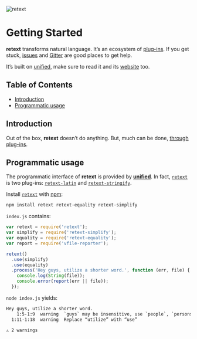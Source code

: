 ![retext][logo]

# Getting Started

**retext** transforms natural language.  It’s an ecosystem of
[plug-ins][plugins].  If you get stuck, [issues][] and [Gitter][] are
good places to get help.

It’s built on [unified][], make sure to read it and its [website][] too.

## Table of Contents

*   [Introduction](#introduction)
*   [Programmatic usage](#programmatic-usage)

## Introduction

Out of the box, **retext** doesn’t do anything.  But, much can be
done, [through plug-ins][plugins].

## Programmatic usage

The programmatic interface of **retext** is provided by
[**unified**][unified].  In fact, [`retext`][api] is two plug-ins:
[`retext-latin`][latin] and [`retext-stringify`][stringify].

Install [`retext`][api] with [npm][]:

```bash
npm install retext retext-equality retext-simplify
```

`index.js` contains:

```js
var retext = require('retext');
var simplify = require('retext-simplify');
var equality = require('retext-equality');
var report = require('vfile-reporter');

retext()
  .use(simplify)
  .use(equality)
  .process('Hey guys, utilize a shorter word.', function (err, file) {
    console.log(String(file));
    console.error(report(err || file));
  });
```

`node index.js` yields:

```txt
Hey guys, utilize a shorter word.
    1:5-1:9  warning  `guys` may be insensitive, use `people`, `persons`, `folks` instead  gals-men  retext-equality
  1:11-1:18  warning  Replace “utilize” with “use”                                         utilize   retext-simplify

⚠ 2 warnings
```

<!-- Definitions -->

[logo]: https://cdn.rawgit.com/wooorm/retext/3879855/logo.svg

[issues]: https://github.com/wooorm/retext/issues

[gitter]: https://gitter.im/wooorm/retext

[npm]: https://docs.npmjs.com/cli/install

[api]: https://github.com/wooorm/retext/tree/master/packages/retext

[plugins]: https://github.com/wooorm/retext/tree/master/doc/plugins.md

[unified]: https://github.com/unifiedjs/unified

[website]: https://unifiedjs.github.io

[latin]: https://github.com/wooorm/retext/tree/master/packages/retext-latin

[stringify]: https://github.com/wooorm/retext/tree/master/packages/retext-stringify
